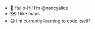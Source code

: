 - 👋 Hullo-Hi! I’m @nancyalice
- 🗺 I like maps
- 😃 I’m currently learning to code itself!


<!---
nancyalicen/nancyalicen is a ✨ special ✨ repository because its `README.md` (this file) appears on your GitHub profile.
You can click the Preview link to take a look at your changes.
--->
